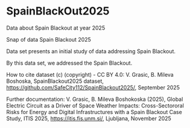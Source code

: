 # SpainBlackOut2025
Data about Spain Blackout at year 2025

Snap of data Spain Blackout 2025 

Data set presents an initial study of data addressing Spain Blackout. 

By this data set, we addressed the Spain Blackout.

How to cite dataset (c) (copyright) - CC BY 4.0: 
V. Grasic, B. Mileva Boshoska, SpainBlackout2025 dataset, https://github.com/SafeCity112/SpainBlackout2025/, September 2025

Further documentation: 
V. Grasic, B. Mileva Boshokoska (2025), Global Electric Circuit as a Driver of Space Weather Impacts: Cross-Sectororal Risks for Energy and Digital Infrastructures with a Spain Blackout Case Study, ITIS 2025, https://itis.fis.unm.si/, Ljubljana, November 2025

